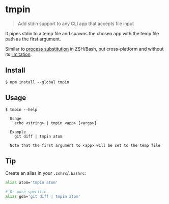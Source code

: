 # tmpin

> Add stdin support to any CLI app that accepts file input

It pipes stdin to a temp file and spawns the chosen app with the temp file path as the first argument.

Similar to [process substitution](https://en.wikipedia.org/wiki/Process_substitution) in ZSH/Bash, but cross-platform and without its [limitation](https://en.wikipedia.org/wiki/Process_substitution#Limitations).

## Install

```
$ npm install --global tmpin
```

## Usage

```
$ tmpin --help

  Usage
    echo <string> | tmpin <app> [<args>]

  Example
    git diff | tmpin atom

  Note that the first argument to <app> will be set to the temp file
```

## Tip

Create an alias in your `.zshrc`/`.bashrc`:

```sh
alias atom='tmpin atom'

# Or more specific
alias gda='git diff | tmpin atom'
```
